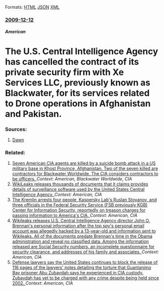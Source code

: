 
Formats: [HTML](/news/2009/12/12/the-u-s-central-intelligence-agency-has-cancelled-the-contract-of-its-private-security-firm-with-xe-services-llc-previously-known-as-blac.html)  [JSON](/news/2009/12/12/the-u-s-central-intelligence-agency-has-cancelled-the-contract-of-its-private-security-firm-with-xe-services-llc-previously-known-as-blac.json)  [XML](/news/2009/12/12/the-u-s-central-intelligence-agency-has-cancelled-the-contract-of-its-private-security-firm-with-xe-services-llc-previously-known-as-blac.xml)  

### [2009-12-12](/news/2009/12/12/index.md)

##### American
#  The U.S. Central Intelligence Agency has cancelled the contract of its private security firm with Xe Services LLC, previously known as Blackwater, for its services related to Drone operations in Afghanistan and Pakistan. 




### Sources:

1. [Dawn](http://www.dawn.com/wps/wcm/connect/dawn-content-library/dawn/news/world/14-cia-terminates-contract-with-blackwater-report-zj-07)

### Related:

1. [ Seven American CIA agents are killed by a suicide bomb attack in a US military base in Khost Province, Afghanistan. Two of the seven killed are contractors for Blackwater Worldwide. The CIA considers contractors to be officers. ](/news/2009/12/30/seven-american-cia-agents-are-killed-by-a-suicide-bomb-attack-in-a-us-military-base-in-khost-province-afghanistan-two-of-the-seven-killed.md) _Context: American, Blackwater Worldwide, CIA_
2. [WikiLeaks releases thousands of documents that it claims provides details of surveillance software used by the United States Central Intelligence Agency. ](/news/2017/03/7/wikileaks-releases-thousands-of-documents-that-it-claims-provides-details-of-surveillance-software-used-by-the-united-states-central-intelli.md) _Context: American, CIA_
3. [The Kremlin arrests four people, Kaspersky Lab's Ruslan Stoyanov, and three officials in the Federal Security Service (FSB previously KGB) Center for Information Security, reportedly on treason charges for passing information to America's CIA. ](/news/2017/01/31/the-kremlin-arrests-four-people-kaspersky-lab-s-ruslan-stoyanov-and-three-officials-in-the-federal-security-service-fsb-previously-kgb-c.md) _Context: American, CIA_
4. [Wikileaks releases U.S. Central Intelligence Agency director John O. Brennan's personal information after the top spy's personal email account was allegedly hacked by a 13-year-old and information sent to Wikileaks. All of the documents predate Brennan's time in the Obama administration and reveal no classified data. Among the information released are Social Security numbers, an incomplete questionnaire for security clearance, and addresses of his family and associates. ](/news/2015/10/21/wikileaks-releases-u-s-central-intelligence-agency-director-john-o-brennan-s-personal-information-after-the-top-spy-s-personal-email-accou.md) _Context: American, CIA_
5. [Defense lawyers say the United States continues to block the release of 116 pages of the lawyers' notes detailing the torture that Guantanimo Bay prisoner Abu Zubaydah says he experienced in CIA custody. Zubaydah has yet to be charged with any crime despite being held since 2002. ](/news/2015/09/11/defense-lawyers-say-the-united-states-continues-to-block-the-release-of-116-pages-of-the-lawyers-notes-detailing-the-torture-that-guantanim.md) _Context: American, CIA_

